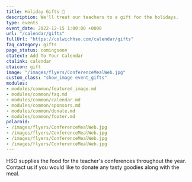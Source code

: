 ```yaml
---
title: Holiday Gifts 🎁
description: We'll treat our teachers to a gift for the holidays.
type: events
event_date: 2022-12-15 1:00:00 +0000
url: "/calendar/gifts"
fullUrl: "https://colwichhso.com/calendar/gifts"
faq_category: gifts
page_status: comingsoon
ctatext: Add To Your Calendar
ctalink: calendar
ctaicon: gift
image: "/images/flyers/ConferenceMealWeb.jpg"
custom_class: "show_image event_gifts"
modules:
- modules/common/featured_image.md
- modules/common/faq.md
- modules/common/calendar.md
- modules/common/sponsors.md
- modules/common/donate.md
- modules/common/footer.md
polaroid: 
- /images/flyers/ConferenceMealWeb.jpg
- /images/flyers/ConferenceMealWeb.jpg
- /images/flyers/ConferenceMealWeb.jpg
- /images/flyers/ConferenceMealWeb.jpg
---
```

HSO supplies the food for the teacher's conferences throughout the year. Contact us if you would like to donate any tasty goodies along with the meal.